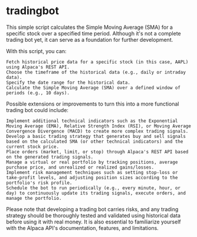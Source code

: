 # tradingbot

This simple script calculates the Simple Moving Average (SMA) for a specific stock over a specified time period. Although it's not a complete trading bot yet, it can serve as a foundation for further development.

With this script, you can:

    Fetch historical price data for a specific stock (in this case, AAPL) using Alpaca's REST API.
    Choose the timeframe of the historical data (e.g., daily or intraday data).
    Specify the date range for the historical data.
    Calculate the Simple Moving Average (SMA) over a defined window of periods (e.g., 10 days).

Possible extensions or improvements to turn this into a more functional trading bot could include:

    Implement additional technical indicators such as the Exponential Moving Average (EMA), Relative Strength Index (RSI), or Moving Average Convergence Divergence (MACD) to create more complex trading signals.
    Develop a basic trading strategy that generates buy and sell signals based on the calculated SMA (or other technical indicators) and the current stock price.
    Place orders (market, limit, or stop) through Alpaca's REST API based on the generated trading signals.
    Manage a virtual or real portfolio by tracking positions, average purchase price, and unrealized or realized gains/losses.
    Implement risk management techniques such as setting stop-loss or take-profit levels, and adjusting position sizes according to the portfolio's risk profile.
    Schedule the bot to run periodically (e.g., every minute, hour, or day) to continuously update its trading signals, execute orders, and manage the portfolio.

Please note that developing a trading bot carries risks, and any trading strategy should be thoroughly tested and validated using historical data before using it with real money. It is also essential to familiarize yourself with the Alpaca API's documentation, features, and limitations.